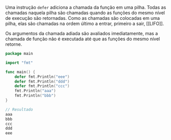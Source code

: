 Uma instrução `defer` adiciona a chamada da função em uma pilha. Todas as chamadas naquela pilha são chamadas quando as funções do mesmo nível  de execução são retornadas. Como as chamadas são colocadas em uma pilha, elas são chamadas na ordem último a entrar, primeiro a sair, [[LIFO]].

Os argumentos da chamada adiada são avaliados imediatamente, mas a chamada de função não é executada até que as funções do mesmo nível retorne.

```go
package main

import "fmt"

func main() {
	defer fmt.Println("eee")	
	defer fmt.Println("ddd")	
	defer fmt.Println("ccc")
	fmt.Println("aaa")
	fmt.Println("bbb")
}
```

```go
// Resultado
aaa
bbb
ccc
ddd
eee

```

